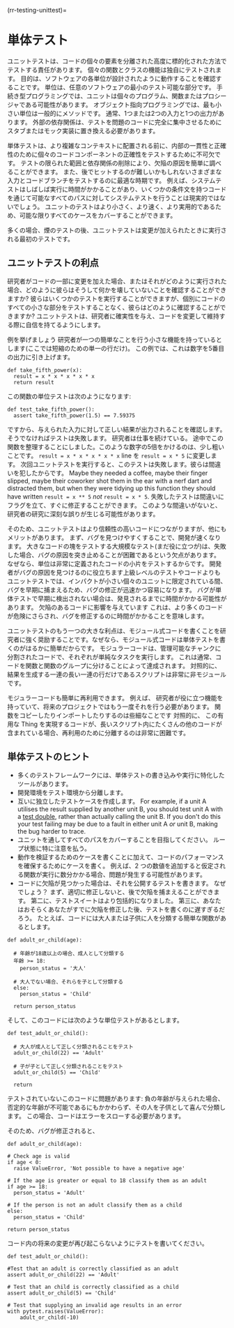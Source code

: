 (rr-testing-unittest)=
# 単体テスト

ユニットテストは、コードの個々の要素を分離された高度に標的化された方法でテストする責任があります。 個々の関数とクラスの機能は独自にテストされます。 目的は、ソフトウェアの各単位が設計されたように動作することを確認することです。 単位は、任意のソフトウェアの最小のテスト可能な部分です。 手続き型プログラミングでは、ユニットは個々のプログラム、関数またはプロシージャである可能性があります。 オブジェクト指向プログラミングでは、最も小さい単位は一般的にメソッドです。 通常、1つまたは2つの入力と1つの出力があります。 外部の依存関係は、テストを問題のコードに完全に集中させるためにスタブまたはモック実装に置き換える必要があります。

単体テストは、より複雑なコンテキストに配置される前に、内部の一貫性と正確性のために個々のコードコンポーネントの正確性をテストするために不可欠です。 テストの限られた範囲と依存関係の削除により、欠陥の原因を簡単に調べることができます。 また、後でヒットするのが難しいかもしれないさまざまな入力とコードブランチをテストするのに最適な時期です。 例えば、システムテストはしばしば実行に時間がかかることがあり、いくつかの条件文を持つコードを通じて可能なすべてのパスに対してシステムテストを行うことは現実的ではないでしょう。 ユニットのテストはより小さく、より速く、より実用的であるため、可能な限りすべてのケースをカバーすることができます。

多くの場合、煙のテストの後、ユニットテストは変更が加えられたときに実行される最初のテストです。

## ユニットテストの利点

研究者がコードの一部に変更を加えた場合、またはそれがどのように実行された場合、どのように彼らはそうして何かを壊していないことを確認することができますか? 彼らはいくつかのテストを実行することができますが、個別にコードのすべての小さな部分をテストすることなく、彼らはどのように確認することができますか? ユニットテストは、研究者に確実性を与え、コードを変更して維持する際に自信を持てるようにします。

例を挙げましょう 研究者が一つの簡単なことを行う小さな機能を持っているとします(ここでは短縮のための単一の行だけ)。 この例では、これは数字を5番目の出力に引き上げます。

```
def take_fifth_power(x):
  result = x * x * x * x * x
  return result
```

この関数の単位テストは次のようになります:
```
def test_take_fifth_power():
  assert take_fifth_power(1.5) == 7.59375
```

ですから、与えられた入力に対して正しい結果が出力されることを確認します。 そうでなければテストは失敗します。 研究者は仕事を続けている。 途中でこの関数を整理することにしました。このような数字の5倍をかけるのは、少し粗いことです。 `result = x * x * x * x * x` line を `result = x * 5` に変更します。 次回ユニットテストを実行すると、このテストは失敗します。彼らは間違いを犯したからです。 Maybe they needed a coffee, maybe their finger slipped, maybe their coworker shot them in the ear with a nerf dart and distracted them, but when they were tidying up this function they should have written `result = x ** 5` *not* `result = x * 5`. 失敗したテストは間違いにフラグを立て、すぐに修正することができます。 このような間違いがないと、研究者の研究に深刻な誤りが生じる可能性があります。

そのため、ユニットテストはより信頼性の高いコードにつながりますが、他にもメリットがあります。 まず、バグを見つけやすくすることで、開発が速くなります。 大きなコードの塊をテストする大規模なテスト(まだ役に立つが)は、失敗した場合、バグの原因を突き止めることが困難であるという欠点があります。 なぜなら、単位は非常に定義されたコードの小片をテストするからです。 開発者がバグの原因を見つけるのに役立ちます上級レベルのテストやコードよりも ユニットテストでは、インパクトが小さい個々のユニットに限定されている間、バグを早期に捕まえるため、バグの修正が迅速かつ容易になります。 バグが単体テストで早期に検出されない場合は、発見されるまでに時間がかかる可能性があります。 欠陥のあるコードに影響を与えています これは、より多くのコードが危険にさらされ、バグを修正するのに時間がかかることを意味します。

ユニットテストのもう一つの大きな利点は、モジュール式コードを書くことを研究者に強く奨励することです。なぜなら、モジュール式コードは単体テストを書くのがはるかに簡単だからです。 モジュラーコードは、管理可能なチャンクに分割されたコードで、それぞれが単純なタスクを実行します。 これは通常、コードを関数と関数のグループに分けることによって達成されます。 対照的に、結果を生成する一連の長い一連の行だけであるスクリプトは非常に非モジュールです。

モジュラーコードも簡単に再利用できます。 例えば、 研究者が役に立つ機能を持っていて、将来のプロジェクトではもう一度それを行う必要があります。 関数をコピーしたりインポートしたりするのは些細なことです 対照的に、 この有用な Thing を実現するコードが、長いスクリプト内にたくさんの他のコードが含まれている場合、再利用のために分離するのは非常に困難です。

## 単体テストのヒント

- 多くのテストフレームワークには、単体テストの書き込みや実行に特化したツールがあります。
- 開発環境をテスト環境から分離します。
- 互いに独立したテストケースを作成します。 For example, if a unit A utilises the result supplied by another unit B, you should test unit A with a [test double](#Use_test_doubles_stubs_mocking_where_appropriate), rather than actually calling the unit B. If you don't do this your test failing may be due to a fault in either unit A *or* unit B, making the bug harder to trace.
- ユニットを通してすべてのパスをカバーすることを目指してください。 ループ状態に特に注意を払う。
- 動作を検証するためのケースを書くことに加えて、コードのパフォーマンスを確保するためにケースを書く。 例えば、2 つの数値を追加すると仮定される関数が実行に数分かかる場合、問題が発生する可能性があります。
- コードに欠陥が見つかった場合は、それを公開するテストを書きます。 なぜでしょう？ まず、適切に修正しないと、後で欠陥を捕まえることができます。 第二に、テストスイートはより包括的になりました。 第三に、あなたはおそらくあなたがすでに欠陥を修正した後、テストを書くのに遅すぎるだろう。 たとえば、コードには大人または子供に人を分類する簡単な関数があるとします。

```
def adult_or_child(age):

  # 年齢が18歳以上の場合、成人として分類する
  年齢 >= 18:
    person_status = '大人'

  # 大人でない場合、それらを子として分類する
  else:
    person_status = 'Child'

  return person_status
```

そして、このコードには次のような単位テストがあるとします。

```
def test_adult_or_child():

  # 大人が成人として正しく分類されることをテスト
  adult_or_child(22) == 'Adult'

  # 子が子として正しく分類されることをテスト
  adult_or_child(5) == 'Child'

  return
```

テストされていないこのコードに問題があります: 負の年齢が与えられた場合、否定的な年齢が不可能であるにもかかわらず、その人を子供として喜んで分類します。 この場合、コードはエラーをスローする必要があります。

そのため、バグが修正されると、
```
def adult_or_child(age):

# Check age is valid
if age < 0:
  raise ValueError, 'Not possible to have a negative age'

# If the age is greater or equal to 18 classify them as an adult
if age >= 18:
  person_status = 'Adult'

# If the person is not an adult classify them as a child
else:
  person_status = 'Child'

return person_status
```

コード内の将来の変更が再び起こらないようにテストを書いてください。
```
def test_adult_or_child():

#Test that an adult is correctly classified as an adult
assert adult_or_child(22) == 'Adult'

# Test that an child is correctly classified as a child
assert adult_or_child(5) == 'Child'

# Test that supplying an invalid age results in an error
with pytest.raises(ValueError):
    adult_or_child(-10)
```

